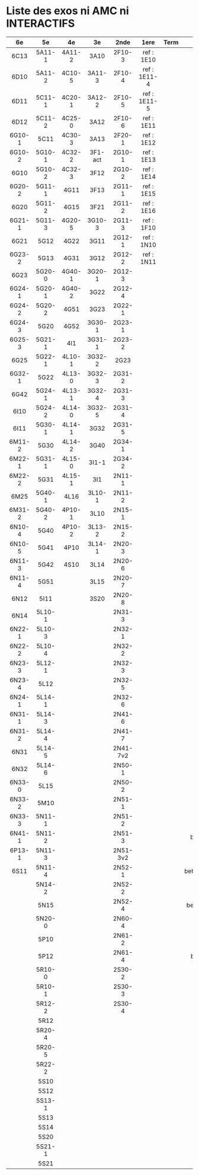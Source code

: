 # Liste des exos ni AMC ni INTERACTIFS

|6e|5e|4e|3e|2nde|1ere|Term|Reste|
|:-:|:-:|:-:|:-:|:-:|:-:|:-:|:-:|
|6C13|5A11-1|4A11-2|3A10|2F10-3|ref : 1E10||MG32_3F13|
|6D10|5A11-2|4C10-5|3A11-3|2F10-4|ref : 1E11-4||CM020|
|6D11|5C11-1|4C20-1|3A12-2|2F10-5|ref : 1E11-5||CM021|
|6D12|5C11-2|4C25-0|3A12|2F10-6|ref : 1E11||ExC100|
|6G10-1|5C11|4C30-3|3A13|2F20-1|ref : 1E12||HPC100|
|6G10-2|5G10-1|4C32-2|3F1-act|2G10-1|ref : 1E13||PEA11-1|
|6G10|5G10-2|4C32-3|3F12|2G10-2|ref : 1E14||PEA11|
|6G20-2|5G11-1|4G11|3F13|2G11-1|ref : 1E15||PEA12|
|6G20|5G11-2|4G15|3F21|2G11-2|ref : 1E16||PEA13|
|6G21-1|5G11-3|4G20-5|3G10-3|2G11-3|ref : 1F10||PEG20|
|6G21|5G12|4G22|3G11|2G12-1|ref : 1N10||PEG21|
|6G23-2|5G13|4G31|3G12|2G12-2|ref : 1N11||PEG22|
|6G23|5G20-0|4G40-1|3G20-1|2G12-3|||PEG23|
|6G24-1|5G20-1|4G40-2|3G22|2G12-4|||PEG24|
|6G24-2|5G20-2|4G51|3G23|2G22-1|||P003|
|6G24-3|5G20|4G52|3G30-1|2G23-1|||P004|
|6G25-3|5G21-1|4I1|3G31-1|2G23-2|||P005|
|6G25|5G22-1|4L10-1|3G32-2|2G23|||P006|
|6G32-1|5G22|4L13-0|3G32-3|2G31-2|||P007|
|6G42|5G24-1|4L13-1|3G32-4|2G31-3|||P008|
|6I10|5G24-2|4L14-0|3G32-5|2G31-4|||P009|
|6I11|5G30-1|4L14-1|3G32|2G31-5|||P010|
|6M11-2|5G30|4L14-2|3G40|2G34-1|||P011|
|6M22-1|5G31-1|4L15-0|3I1-1|2G34-2|||P012|
|6M22-2|5G31|4L15-1|3I1|2N11-1|||P013|
|6M25|5G40-1|4L16|3L10-1|2N11-2|||P014|
|6M31-2|5G40-2|4P10-1|3L10|2N15-1|||beta2F31|
|6N10-4|5G40|4P10-2|3L13-2|2N15-2|||beta2N60-X1|
|6N10-5|5G41|4P10|3L14-1|2N20-3|||beta2N60-X2|
|6N11-3|5G42|4S10|3L14|2N20-6|||beta3F23|
|6N11-4|5G51||3L15|2N20-7|||beta3G15|
|6N12|5I11||3S20|2N20-8|||beta3G41|
|6N14|5L10-1|||2N31-3|||beta3s21|
|6N22-1|5L10-3|||2N32-1|||beta4C31|
|6N22-2|5L10-4|||2N32-2|||beta4G20-3|
|6N23-3|5L12-1|||2N32-3|||beta4G20-4|
|6N23-4|5L12|||2N32-5|||beta6C33-1|
|6N24-1|5L14-1|||2N32-6|||beta6test2|
|6N31-1|5L14-3|||2N41-6|||beta6test2021|
|6N31-2|5L14-4|||2N41-7|||betaAsymptotesObliques|
|6N31|5L14-5|||2N41-7v2|||betaEqCarreDansC|
|6N32|5L14-6|||2N50-1|||betaEqValAbs|
|6N33-0|5L15|||2N50-2|||betaEquationsLog|
|6N33-2|5M10|||2N51-1|||betaExo3d|
|6N33-3|5N11-1|||2N51-2|||betaExoSimpleMatthieu|
|6N41-1|5N11-2|||2N51-3|||betaModele10_simple_question-reponse|
|6P13-1|5N11-3|||2N51-3v2|||betaModele11_parametrable|
|6S11|5N11-4|||2N52-1|||betaModele20_plusieurs_types_de_questions|
||5N14-2|||2N52-2|||betaModele21_parametrables|
||5N15|||2N52-4|||betaModele30_constructions_géométriques|
||5N20-0|||2N60-4|||betaModele31_parametrables|
||5P10|||2N61-2|||betaModele40_tableau_proportionnalite|
||5P12|||2N61-4|||betaModele41_tableau_signes_variations|
||5R10-0|||2S30-2|||betaProbaAouB|
||5R10-1|||2S30-3|||betaProbabilites|
||5R12-2|||2S30-4|||betaPuissances|
||5R12||||||betaSpline|
||5R20-4||||||betaSys2x2CombLin|
||5R20-5||||||betaTracerParabole|
||5R22-2||||||betarotation3d|
||5S10||||||moule_a_exo_mathalea|
||5S12||||||moule_a_exo_mathalea2d|
||5S13-1||||||c3C10-2|
||5S13||||||c3N10|
||5S14||||||c3N23|
||5S20|||||||
||5S21-1|||||||
||5S21|||||||
